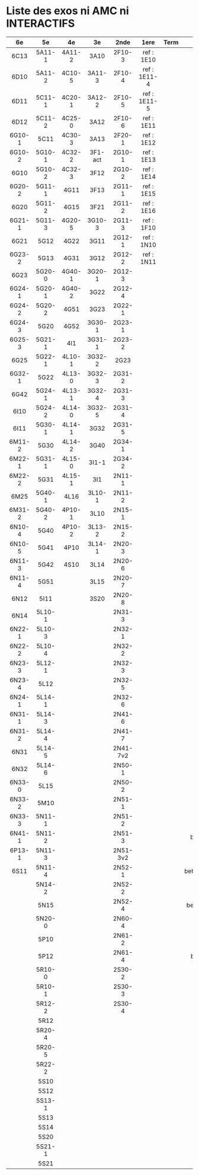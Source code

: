 # Liste des exos ni AMC ni INTERACTIFS

|6e|5e|4e|3e|2nde|1ere|Term|Reste|
|:-:|:-:|:-:|:-:|:-:|:-:|:-:|:-:|
|6C13|5A11-1|4A11-2|3A10|2F10-3|ref : 1E10||MG32_3F13|
|6D10|5A11-2|4C10-5|3A11-3|2F10-4|ref : 1E11-4||CM020|
|6D11|5C11-1|4C20-1|3A12-2|2F10-5|ref : 1E11-5||CM021|
|6D12|5C11-2|4C25-0|3A12|2F10-6|ref : 1E11||ExC100|
|6G10-1|5C11|4C30-3|3A13|2F20-1|ref : 1E12||HPC100|
|6G10-2|5G10-1|4C32-2|3F1-act|2G10-1|ref : 1E13||PEA11-1|
|6G10|5G10-2|4C32-3|3F12|2G10-2|ref : 1E14||PEA11|
|6G20-2|5G11-1|4G11|3F13|2G11-1|ref : 1E15||PEA12|
|6G20|5G11-2|4G15|3F21|2G11-2|ref : 1E16||PEA13|
|6G21-1|5G11-3|4G20-5|3G10-3|2G11-3|ref : 1F10||PEG20|
|6G21|5G12|4G22|3G11|2G12-1|ref : 1N10||PEG21|
|6G23-2|5G13|4G31|3G12|2G12-2|ref : 1N11||PEG22|
|6G23|5G20-0|4G40-1|3G20-1|2G12-3|||PEG23|
|6G24-1|5G20-1|4G40-2|3G22|2G12-4|||PEG24|
|6G24-2|5G20-2|4G51|3G23|2G22-1|||P003|
|6G24-3|5G20|4G52|3G30-1|2G23-1|||P004|
|6G25-3|5G21-1|4I1|3G31-1|2G23-2|||P005|
|6G25|5G22-1|4L10-1|3G32-2|2G23|||P006|
|6G32-1|5G22|4L13-0|3G32-3|2G31-2|||P007|
|6G42|5G24-1|4L13-1|3G32-4|2G31-3|||P008|
|6I10|5G24-2|4L14-0|3G32-5|2G31-4|||P009|
|6I11|5G30-1|4L14-1|3G32|2G31-5|||P010|
|6M11-2|5G30|4L14-2|3G40|2G34-1|||P011|
|6M22-1|5G31-1|4L15-0|3I1-1|2G34-2|||P012|
|6M22-2|5G31|4L15-1|3I1|2N11-1|||P013|
|6M25|5G40-1|4L16|3L10-1|2N11-2|||P014|
|6M31-2|5G40-2|4P10-1|3L10|2N15-1|||beta2F31|
|6N10-4|5G40|4P10-2|3L13-2|2N15-2|||beta2N60-X1|
|6N10-5|5G41|4P10|3L14-1|2N20-3|||beta2N60-X2|
|6N11-3|5G42|4S10|3L14|2N20-6|||beta3F23|
|6N11-4|5G51||3L15|2N20-7|||beta3G15|
|6N12|5I11||3S20|2N20-8|||beta3G41|
|6N14|5L10-1|||2N31-3|||beta3s21|
|6N22-1|5L10-3|||2N32-1|||beta4C31|
|6N22-2|5L10-4|||2N32-2|||beta4G20-3|
|6N23-3|5L12-1|||2N32-3|||beta4G20-4|
|6N23-4|5L12|||2N32-5|||beta6C33-1|
|6N24-1|5L14-1|||2N32-6|||beta6test2|
|6N31-1|5L14-3|||2N41-6|||beta6test2021|
|6N31-2|5L14-4|||2N41-7|||betaAsymptotesObliques|
|6N31|5L14-5|||2N41-7v2|||betaEqCarreDansC|
|6N32|5L14-6|||2N50-1|||betaEqValAbs|
|6N33-0|5L15|||2N50-2|||betaEquationsLog|
|6N33-2|5M10|||2N51-1|||betaExo3d|
|6N33-3|5N11-1|||2N51-2|||betaExoSimpleMatthieu|
|6N41-1|5N11-2|||2N51-3|||betaModele10_simple_question-reponse|
|6P13-1|5N11-3|||2N51-3v2|||betaModele11_parametrable|
|6S11|5N11-4|||2N52-1|||betaModele20_plusieurs_types_de_questions|
||5N14-2|||2N52-2|||betaModele21_parametrables|
||5N15|||2N52-4|||betaModele30_constructions_géométriques|
||5N20-0|||2N60-4|||betaModele31_parametrables|
||5P10|||2N61-2|||betaModele40_tableau_proportionnalite|
||5P12|||2N61-4|||betaModele41_tableau_signes_variations|
||5R10-0|||2S30-2|||betaProbaAouB|
||5R10-1|||2S30-3|||betaProbabilites|
||5R12-2|||2S30-4|||betaPuissances|
||5R12||||||betaSpline|
||5R20-4||||||betaSys2x2CombLin|
||5R20-5||||||betaTracerParabole|
||5R22-2||||||betarotation3d|
||5S10||||||moule_a_exo_mathalea|
||5S12||||||moule_a_exo_mathalea2d|
||5S13-1||||||c3C10-2|
||5S13||||||c3N10|
||5S14||||||c3N23|
||5S20|||||||
||5S21-1|||||||
||5S21|||||||
